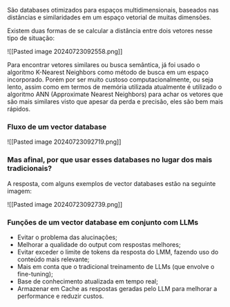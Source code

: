 São databases otimizados para espaços multidimensionais, baseados nas distâncias e similaridades em um espaço vetorial de muitas dimensões.

Existem duas formas de se calcular a distância entre dois vetores nesse tipo de situação:

![[Pasted image 20240723092558.png]] 

Para encontrar vetores similares ou busca semântica, já foi usado o algoritmo K-Nearest Neighbors como método de busca em um espaço incorporado. Porém por ser muito custoso computacionalmente, ou seja lento, assim como em termos de memória utilizada atualmente é utilizado o algoritmo ANN (Approximate Nearest Neighbors) para achar os vetores que são mais similares visto que apesar da perda e precisão, eles são bem mais rápidos.

### Fluxo de um vector database

![[Pasted image 20240723092719.png]] 

### Mas afinal, por que usar esses databases no lugar dos mais tradicionais?

A resposta, com alguns exemplos de vector databases estão na seguinte imagem:

![[Pasted image 20240723092739.png]]

### Funções de um vector database em conjunto com LLMs

- Evitar o problema das alucinações;
- Melhorar a qualidade do output com respostas melhores;
- Evitar exceder o limite de tokens da resposta do LMM, fazendo uso do conteúdo mais relevante;
- Mais em conta que o tradicional treinamento de LLMs (que envolve o fine-tuning);
- Base de conhecimento atualizada em tempo real;
- Armazenar em Cache as respostas geradas pelo LLM para melhorar a performance e reduzir custos.
